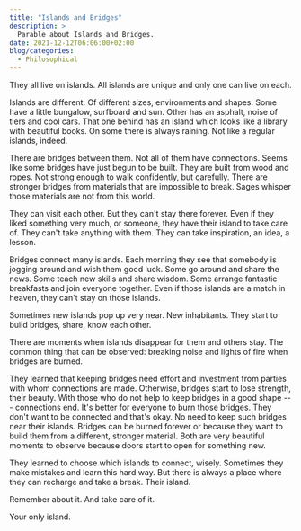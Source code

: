 ```yaml
---
title: "Islands and Bridges"
description: >
  Parable about Islands and Bridges.
date: 2021-12-12T06:06:00+02:00
blog/categories:
  - Philosophical
---
```


They all live on islands.
All islands are unique and only one can live on each.

Islands are different.
Of different sizes, environments and shapes.
Some have a little bungalow, surfboard and sun.
Other has an asphalt, noise of tiers and cool cars.
That one behind has an island which looks like a library with beautiful books.
On some there is always raining.
Not like a regular islands, indeed.

There are bridges between them.
Not all of them have connections.
Seems like some bridges have just begun to be built.
They are built from wood and ropes.
Not strong enough to walk confidently, but carefully.
There are stronger bridges from materials that are impossible to break.
Sages whisper those materials are not from this world.

They can visit each other.
But they can't stay there forever.
Even if they liked something very much, or someone, they have their island to take care of.
They can't take anything with them.
They can take inspiration, an idea, a lesson.

Bridges connect many islands.
Each morning they see that somebody is jogging around and wish them good luck.
Some go around and share the news.
Some teach new skills and share wisdom.
Some arrange fantastic breakfasts and join everyone together.
Even if those islands are a match in heaven, they can't stay on those islands.

Sometimes new islands pop up very near.
New inhabitants.
They start to build bridges, share, know each other.

There are moments when islands disappear for them and others stay.
The common thing that can be observed: breaking noise and lights of fire when bridges are burned.

They learned that keeping bridges need effort and investment from parties with whom connections are made.
Otherwise, bridges start to lose strength, their beauty.
With those who do not help to keep bridges in a good shape --- connections end.
It's better for everyone to burn those bridges.
They don't want to be connected and that's okay.
No need to keep such bridges near their islands.
Bridges can be burned forever or because they want to build them from a different, stronger material.
Both are very beautiful moments to observe because doors start to open for something new.

They learned to choose which islands to connect, wisely.
Sometimes they make mistakes and learn this hard way.
But there is always a place where they can recharge and take a break.
Their island.

Remember about it.
And take care of it.

Your only island.

